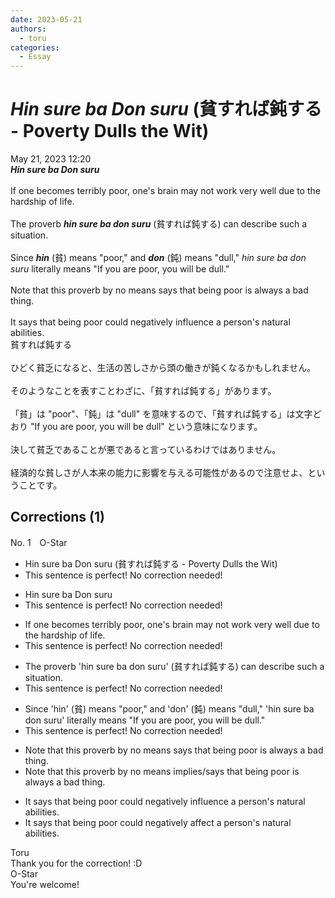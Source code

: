 ```yaml
---
date: 2023-05-21
authors:
  - toru
categories:
  - Essay
---
```


<h1 id="subject_show"><strong><em>Hin sure ba Don suru</strong></em> (貧すれば鈍する - Poverty Dulls the Wit)</h1>
<div class="date">May 21, 2023 12:20</div>
<div id="post"><div id="body_show_ori">
<strong><em>Hin sure ba Don suru</strong></em><br/><br/>If one becomes terribly poor, one's brain may not work very well due to the hardship of life.<br/><br/>The proverb <strong><em>hin sure ba don suru</em></strong> (貧すれば鈍する) can describe such a situation.<br/><br/>Since <strong><em>hin</em></strong> (貧) means "poor," and <strong><em>don</em></strong> (鈍) means "dull," <em>hin sure ba don suru</em> literally means "If you are poor, you will be dull."<br/><br/>Note that this proverb by no means says that being poor is always a bad thing.<br/><br/>It says that being poor could negatively influence a person's natural abilities.
</div></div>

<!-- more -->

<div id="post_ja"><div id="body_show_mo">
貧すれば鈍する<br/><br/>ひどく貧乏になると、生活の苦しさから頭の働きが鈍くなるかもしれません。<br/><br/>そのようなことを表すことわざに、「貧すれば鈍する」があります。<br/><br/>「貧」は "poor"、「鈍」は "dull" を意味するので、「貧すれば鈍する」は文字どおり "If you are poor, you will be dull" という意味になります。<br/><br/>決して貧乏であることが悪であると言っているわけではありません。<br/><br/>経済的な貧しさが人本来の能力に影響を与える可能性があるので注意せよ、ということです。
</div></div>

## Corrections (1)
<div id="block"><div class="first_name"> No. 1　<span class="just_name">O-Star</span></div><div id="block2">
<ul class="correction_field">
<li class="incorrect">Hin sure ba Don suru (貧すれば鈍する - Poverty Dulls the Wit)</li>
<li class="corrected perfect">This sentence is perfect! No correction needed!</li>
</ul>
<ul class="correction_field">
<li class="incorrect">Hin sure ba Don suru</li>
<li class="corrected perfect">This sentence is perfect! No correction needed!</li>
</ul>
<ul class="correction_field">
<li class="incorrect">If one becomes terribly poor, one's brain may not work very well due to the hardship of life.</li>
<li class="corrected perfect">This sentence is perfect! No correction needed!</li>
</ul>
<ul class="correction_field">
<li class="incorrect">The proverb 'hin sure ba don suru' (貧すれば鈍する) can describe such a situation.</li>
<li class="corrected perfect">This sentence is perfect! No correction needed!</li>
</ul>
<ul class="correction_field">
<li class="incorrect">Since 'hin' (貧) means "poor," and 'don' (鈍) means "dull," 'hin sure ba don suru' literally means "If you are poor, you will be dull."</li>
<li class="corrected perfect">This sentence is perfect! No correction needed!</li>
</ul>
<ul class="correction_field">
<li class="incorrect">Note that this proverb by no means says that being poor is always a bad thing.</li>
<li class="corrected correct">
Note that this proverb by no means <span class="f_blue">implies/says t</span>hat being poor is always a bad thing.
</li>
</ul>
<ul class="correction_field">
<li class="incorrect">It says that being poor could negatively influence a person's natural abilities.</li>
<li class="corrected correct">
It says that being poor could negatively <span class="f_bold">affect </span>a person's natural abilities.
</li>
</ul>
</div><div class="name"><span class="just_name">Toru</span><br>
Thank you for the correction! :D
</div>
<div class="name"><span class="just_name">O-Star</span><br>
You're welcome!
</div>
</div>
